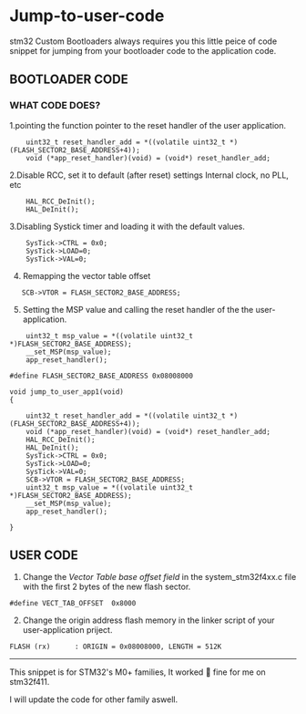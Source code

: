 # Jump-to-user-code

stm32 Custom Bootloaders always requires you this little peice of code snippet for jumping from 
your bootloader code to the application code.

## BOOTLOADER CODE

### WHAT CODE DOES?

1.pointing the function pointer to the reset handler of the user application.

```
	uint32_t reset_handler_add = *((volatile uint32_t *) (FLASH_SECTOR2_BASE_ADDRESS+4)); 
	void (*app_reset_handler)(void) = (void*) reset_handler_add;
```
2.Disable RCC, set it to default (after reset) settings Internal clock, no PLL, etc
```
	HAL_RCC_DeInit();
	HAL_DeInit();
```

3.Disabling Systick timer and loading it with the default values.

```
	SysTick->CTRL = 0x0;
	SysTick->LOAD=0;
	SysTick->VAL=0;
```

4. Remapping the vector table offset

`	SCB->VTOR = FLASH_SECTOR2_BASE_ADDRESS;`

5. Setting the MSP value and calling the reset handler of the the user-application.

```
	uint32_t msp_value = *((volatile uint32_t *)FLASH_SECTOR2_BASE_ADDRESS);
	__set_MSP(msp_value);
	app_reset_handler();
```


```
#define FLASH_SECTOR2_BASE_ADDRESS 0x08008000

void jump_to_user_app1(void)
{
    
	uint32_t reset_handler_add = *((volatile uint32_t *) (FLASH_SECTOR2_BASE_ADDRESS+4)); 
	void (*app_reset_handler)(void) = (void*) reset_handler_add;
	HAL_RCC_DeInit();
	HAL_DeInit();
	SysTick->CTRL = 0x0;
	SysTick->LOAD=0;
	SysTick->VAL=0;
	SCB->VTOR = FLASH_SECTOR2_BASE_ADDRESS;
	uint32_t msp_value = *((volatile uint32_t *)FLASH_SECTOR2_BASE_ADDRESS);
	__set_MSP(msp_value);
	app_reset_handler();
	
}

```


## USER CODE

1. Change the *Vector Table base offset field* in the system_stm32f4xx.c file with the first 2 bytes of the new flash sector.

`#define VECT_TAB_OFFSET  0x8000 `

2. Change the origin address flash memory in the linker script of your user-application priject.

`FLASH (rx)      : ORIGIN = 0x08008000, LENGTH = 512K`


***

 This snippet is for STM32's M0+ families, It worked :tada: fine for me on stm32f411.
 
 I will update the code for other family aswell.


                                   










